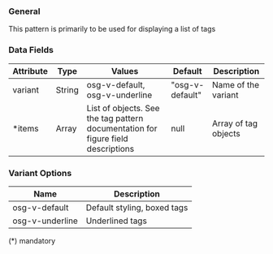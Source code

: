 ### General

This pattern is primarily to be used for displaying a list of tags

### Data Fields

| Attribute | Type   | Values                                                                           | Default         | Description          |
| --------- | ------ | -------------------------------------------------------------------------------- | --------------- | -------------------- |
| variant   | String | osg-v-default, osg-v-underline                                                   | "osg-v-default" | Name of the variant  |
| \*items   | Array  | List of objects. See the tag pattern documentation for figure field descriptions | null            | Array of tag objects |

### Variant Options

| Name            | Description                 |
| --------------- | --------------------------- |
| osg-v-default   | Default styling, boxed tags |
| osg-v-underline | Underlined tags             |

(\*) mandatory
